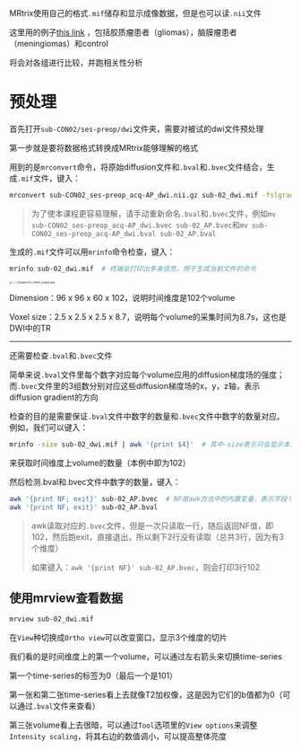 MRtrix使用自己的格式`.mif`储存和显示成像数据，但是也可以读`.nii`文件

这里用的例子[this link](https://openneuro.org/datasets/ds001226/versions/00001) ，包括胶质瘤患者（gliomas），脑膜瘤患者（meningiomas）和control

将会对各组进行比较，并跑相关性分析

# 预处理

首先打开`sub-CON02/ses-preop/dwi`文件夹，需要对被试的dwi文件预处理

第一步就是要将数据格式转换成MRtrix能够理解的格式

用到的是`mrconvert`命令，将原始diffusion文件和`.bval`和`.bvec`文件结合，生成`.mif`文件，键入：

```bash
mrconvert sub-CON02_ses-preop_acq-AP_dwi.nii.gz sub-02_dwi.mif -fslgrad sub-CON02_ses-preop_acq-AP_dwi.bvec sub-CON02_ses-preop_acq-AP_dwi.bval  # 本命令需要3个参数，输入、输出和-fslgrad（即.bval和.bvec文件）
```

> 为了使本课程更容易理解，请手动重新命名`.bval`和`.bvec`文件，例如`mv sub-CON02_ses-preop_acq-AP_dwi.bvec sub-02_AP.bvec`和`mv sub-CON02_ses-preop_acq-AP_dwi.bval sub-02_AP.bval`

生成的`.mif`文件可以用`mrinfo`命令检查，键入：

```bash
mrinfo sub-02_dwi.mif  # 终端会打印出多条信息，用于生成当前文件的命令
```

<img src="https://andysbrainbook.readthedocs.io/en/latest/_images/03_mrinfo_output.png" alt="../../_images/03_mrinfo_output.png" style="zoom: 33%;" />

Dimension：96 x 96 x 60 x 102，说明时间维度是102个volume

Voxel size：2.5 x 2.5 x 2.5 x 8.7，说明每个volume的采集时间为8.7s，这也是DWI中的TR

---

还需要检查`.bval`和`.bvec`文件

简单来说`.bval`文件里每个数字对应每个volume应用的diffusion梯度场的强度；而`.bvec`文件里的3组数分别对应这些diffusion梯度场的x，y，z轴，表示diffusion gradient的方向

检查的目的是需要保证`.bval`文件中数字的数量和`.bvec`文件中数字的数量对应。例如，我们可以键入：

```bash
mrinfo -size sub-02_dwi.mif | awk '{print $4}'  # 其中-size表示只会显示本.mif文件的voxel size部分，即：96 96 60 102
```

来获取时间维度上volume的数量（本例中即为102）

然后检测.bval和.bvec文件中数字的数量，键入：

```bash
awk '{print NF; exit}' sub-02_AP.bvec  # NF是awk方法中的内置变量，表示字段个数
awk '{print NF; exit}' sub-02_AP.bval
```

> awk读取对应的`.bvec`文件，但是一次只读取一行，随后返回NF值，即102，然后跑exit，直接退出，所以剩下2行没有读取（总共3行，因为有3个维度）
>
> 如果键入：`awk '{print NF}' sub-02_AP.bvec`，则会打印3行102

## 使用mrview查看数据

```bash
mrview sub-02_dwi.mif
```

在`View`种切换成`Ortho view`可以改变窗口，显示3个维度的切片

我们看的是时间维度上的第一个volume，可以通过左右箭头来切换time-series

第一个time-series的标签为0（最后一个是101）

第一张和第二张time-series看上去就像T2加权像，这是因为它们的b值都为0（可以通过`.bval`文件来查看）

第三张volume看上去很暗，可以通过`Tool`选项里的`View options`来调整`Intensity scaling`，将其右边的数值调小，可以提高整体亮度



